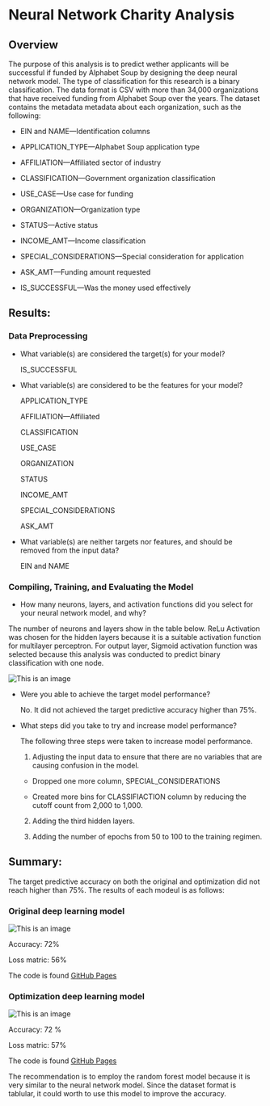 # Neural Network Charity Analysis

## Overview 

The purpose of this analysis is to predict wether applicants will be successful if funded by Alphabet Soup by designing the deep neural network model.  The type of classification for this research is a binary classification.  The data format is CSV with more than 34,000 organizations that have received funding from Alphabet Soup over the years.  The dataset contains the metadata metadata about each organization, such as the following:

- EIN and NAME—Identification columns

- APPLICATION_TYPE—Alphabet Soup application type

- AFFILIATION—Affiliated sector of industry

- CLASSIFICATION—Government organization classification

- USE_CASE—Use case for funding

- ORGANIZATION—Organization type

- STATUS—Active status

- INCOME_AMT—Income classification

- SPECIAL_CONSIDERATIONS—Special consideration for application

- ASK_AMT—Funding amount requested

- IS_SUCCESSFUL—Was the money used effectively

## Results: 
 
### Data Preprocessing

- What variable(s) are considered the target(s) for your model?

    IS_SUCCESSFUL

- What variable(s) are considered to be the features for your model?

    APPLICATION_TYPE

    AFFILIATION—Affiliated

    CLASSIFICATION

    USE_CASE

    ORGANIZATION

    STATUS

    INCOME_AMT

    SPECIAL_CONSIDERATIONS

    ASK_AMT

- What variable(s) are neither targets nor features, and should be removed from the input data?

    EIN and NAME

### Compiling, Training, and Evaluating the Model

- How many neurons, layers, and activation functions did you select for your neural network model, and why?

The number of neurons and layers show in the table below.   ReLu Activation was chosen for the hidden layers because it is a suitable activation function for multilayer perceptron.  For output layer, Sigmoid activation function was selected because this analysis was conducted to predict binary classification with one node.

![This is an image]() 

- Were you able to achieve the target model performance?

    No.  It did not achieved the target predictive accuracy higher than 75%. 

- What steps did you take to try and increase model performance?

    The following three steps were taken to increase model performance.

    1. Adjusting the input data to ensure that there are no variables that are causing confusion in the model.

    * Dropped one more column, SPECIAL_CONSIDERATIONS

    * Created more bins for CLASSIFIACTION column by reducing the cutoff count from 2,000 to 1,000.
    
    2. Adding the third hidden layers.

    3. Adding the number of epochs from 50 to 100 to the training regimen.

## Summary: 

The target predictive accuracy on both the original and optimization did not reach higher than 75%.  The results of each modeul is as follows:

### Original deep learning model

![This is an image]() 

Accuracy: 72%

Loss matric: 56%

The code is found [GitHub Pages](https://github.com/tomoko1T/Neural_Network_Charity_Analysis/blob/main/AlphabetSoupCharity.ipynb)

### Optimization deep learning model 

![This is an image]() 

Accuracy: 72 %

Loss matric: 57%

The code is found [GitHub Pages](https://github.com/tomoko1T/Neural_Network_Charity_Analysis/blob/main/AlphabetSoupCharity_Optimization.ipynb)

The recommendation is to employ the random forest model because it is very similar to the neural network model.  Since the dataset format is tablular, it could worth to use this model to improve the accuracy. 
